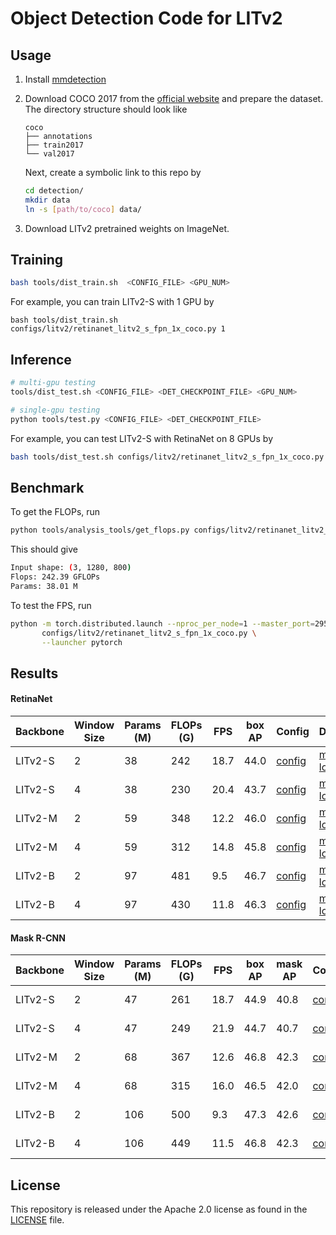 # Object Detection Code for LITv2


## Usage

1. Install [mmdetection](https://github.com/open-mmlab/mmdetection/blob/master/docs/get_started.md)

2. Download COCO 2017 from the [official website](https://cocodataset.org/#download) and prepare the dataset. The directory structure should look like

   ```
   coco
   ├── annotations
   ├── train2017
   └── val2017
   ```

   Next, create a symbolic link to this repo by

   ```bash
   cd detection/
   mkdir data
   ln -s [path/to/coco] data/
   ```

3. Download LITv2 pretrained weights on ImageNet.



## Training

```bash
bash tools/dist_train.sh  <CONFIG_FILE> <GPU_NUM> 
```

For example, you can train LITv2-S with 1 GPU by

```
bash tools/dist_train.sh configs/litv2/retinanet_litv2_s_fpn_1x_coco.py 1
```

## Inference

```bash
# multi-gpu testing
tools/dist_test.sh <CONFIG_FILE> <DET_CHECKPOINT_FILE> <GPU_NUM> 

# single-gpu testing
python tools/test.py <CONFIG_FILE> <DET_CHECKPOINT_FILE>
```

For example, you can test LITv2-S with RetinaNet on 8 GPUs by 

```bash
bash tools/dist_test.sh configs/litv2/retinanet_litv2_s_fpn_1x_coco.py retinanet_litv2_s_fpn_1x_coco.pth 8
```



## Benchmark

To get the FLOPs, run

```bash
python tools/analysis_tools/get_flops.py configs/litv2/retinanet_litv2_s_fpn_1x_coco.py
```

This should give

```bash
Input shape: (3, 1280, 800)
Flops: 242.39 GFLOPs
Params: 38.01 M
```





To test the FPS, run

```bash
python -m torch.distributed.launch --nproc_per_node=1 --master_port=29500 tools/analysis_tools/benchmark.py \
       configs/litv2/retinanet_litv2_s_fpn_1x_coco.py \
       --launcher pytorch
```

## Results

#### RetinaNet

| Backbone | Window Size | Params (M) | FLOPs (G) | FPS  | box AP | Config                                                       | Download                                                     |
| -------- | ----------- | ---------- | --------- | ---- | ------ | ------------------------------------------------------------ | ------------------------------------------------------------ |
| LITv2-S  | 2           | 38         | 242       | 18.7 | 44.0   | [config](https://github.com/ziplab/LITv2/blob/main/detection/configs/litv2/retinanet_litv2_s_fpn_1x_coco.py) | [model](https://github.com/ziplab/LITv2/releases/download/v1.0/retinanet_litv2_s_fpn_1x_coco.pth) & [log](https://github.com/ziplab/LITv2/releases/download/v1.0/retinanet_litv2_s_fpn_1x_coco_log.json) |
| LITv2-S  | 4           | 38         | 230       | 20.4 | 43.7   | [config](https://github.com/ziplab/LITv2/blob/main/detection/configs/litv2/retinanet_litv2_s_fpn_1x_coco_ws_4.py) | [model](https://github.com/ziplab/LITv2/releases/download/v1.0/retinanet_litv2_s_fpn_1x_coco_ws_4.pth) & [log](https://github.com/ziplab/LITv2/releases/download/v1.0/retinanet_litv2_s_fpn_1x_coco_ws_4_log.json) |
| LITv2-M  | 2           | 59         | 348       | 12.2 | 46.0   | [config](https://github.com/ziplab/LITv2/blob/main/detection/configs/litv2/retinanet_litv2_m_fpn_1x_coco.py) | [model](https://github.com/ziplab/LITv2/releases/download/v1.0/retinanet_litv2_m_fpn_1x_coco.pth) & [log](https://github.com/ziplab/LITv2/releases/download/v1.0/retinanet_litv2_m_fpn_1x_coco_log.json) |
| LITv2-M  | 4           | 59         | 312       | 14.8 | 45.8   | [config](https://github.com/ziplab/LITv2/blob/main/detection/configs/litv2/retinanet_litv2_m_fpn_1x_coco_ws_4.py) | [model](https://github.com/ziplab/LITv2/releases/download/v1.0/retinanet_litv2_m_fpn_1x_coco_ws_4.pth) & [log](https://github.com/ziplab/LITv2/releases/download/v1.0/retinanet_litv2_m_fpn_1x_coco_ws_4_log.json) |
| LITv2-B  | 2           | 97         | 481       | 9.5  | 46.7   | [config](https://github.com/ziplab/LITv2/blob/main/detection/configs/litv2/retinanet_litv2_b_fpn_1x_coco.py) | [model](https://github.com/ziplab/LITv2/releases/download/v1.0/retinanet_litv2_b_fpn_1x_coco.pth) & [log](https://github.com/ziplab/LITv2/releases/download/v1.0/retinanet_litv2_b_fpn_1x_coco_log.json) |
| LITv2-B  | 4           | 97         | 430       | 11.8 | 46.3   | [config](https://github.com/ziplab/LITv2/blob/main/detection/configs/litv2/retinanet_litv2_b_fpn_1x_coco_ws_4.py) | [model](https://github.com/ziplab/LITv2/releases/download/v1.0/retinanet_litv2_b_fpn_1x_coco_ws_4.pth) & [log](https://github.com/ziplab/LITv2/releases/download/v1.0/retinanet_litv2_b_fpn_1x_coco_ws_4_log.json) |

#### Mask R-CNN

| Backbone | Window Size | Params (M) | FLOPs (G) | FPS  | box AP | mask AP | Config                                                       | Download                                                     |
| -------- | ----------- | ---------- | --------- | ---- | ------ | ------- | ------------------------------------------------------------ | ------------------------------------------------------------ |
| LITv2-S  | 2           | 47         | 261       | 18.7 | 44.9   | 40.8    | [config](https://github.com/ziplab/LITv2/blob/main/detection/configs/litv2/mask_rcnn_litv2_s_fpn_1x_coco.py) | [model](https://github.com/ziplab/LITv2/releases/download/v1.0/mask_rcnn_litv2_s_fpn_1x_coco.pth) & [log](https://github.com/ziplab/LITv2/releases/download/v1.0/mask_rcnn_litv2_s_fpn_1x_coco_log.json) |
| LITv2-S  | 4           | 47         | 249       | 21.9 | 44.7   | 40.7    | [config](https://github.com/ziplab/LITv2/blob/main/detection/configs/litv2/mask_rcnn_litv2_s_fpn_1x_coco_ws_4.py) | [model](https://github.com/ziplab/LITv2/releases/download/v1.0/mask_rcnn_litv2_s_fpn_1x_coco_ws_4.pth) & [log](https://github.com/ziplab/LITv2/releases/download/v1.0/mask_rcnn_litv2_s_fpn_1x_coco_ws_4_log.json) |
| LITv2-M  | 2           | 68         | 367       | 12.6 | 46.8   | 42.3    | [config](https://github.com/ziplab/LITv2/blob/main/detection/configs/litv2/mask_rcnn_litv2_m_fpn_1x_coco.py) | [model](https://github.com/ziplab/LITv2/releases/download/v1.0/mask_rcnn_litv2_m_fpn_1x_coco.pth) & [log](https://github.com/ziplab/LITv2/releases/download/v1.0/mask_rcnn_litv2_m_fpn_1x_coco_log.json) |
| LITv2-M  | 4           | 68         | 315       | 16.0 | 46.5   | 42.0    | [config](https://github.com/ziplab/LITv2/blob/main/detection/configs/litv2/mask_rcnn_litv2_m_fpn_1x_coco_ws_4.py) | [model](https://github.com/ziplab/LITv2/releases/download/v1.0/mask_rcnn_litv2_m_fpn_1x_coco_ws_4.pth) & [log](https://github.com/ziplab/LITv2/releases/download/v1.0/mask_rcnn_litv2_m_fpn_1x_coco_ws_4_log.json) |
| LITv2-B  | 2           | 106        | 500       | 9.3  | 47.3   | 42.6    | [config](https://github.com/ziplab/LITv2/blob/main/detection/configs/litv2/mask_rcnn_litv2_b_fpn_1x_coco.py) | [model](https://github.com/ziplab/LITv2/releases/download/v1.0/mask_rcnn_litv2_b_fpn_1x_coco.pth) & [log](https://github.com/ziplab/LITv2/releases/download/v1.0/mask_rcnn_litv2_b_fpn_1x_coco_log.json) |
| LITv2-B  | 4           | 106        | 449       | 11.5 | 46.8   | 42.3    | [config](https://github.com/ziplab/LITv2/blob/main/detection/configs/litv2/mask_rcnn_litv2_b_fpn_1x_coco_ws_4.py) | [model](https://github.com/ziplab/LITv2/releases/download/v1.0/mask_rcnn_litv2_b_fpn_1x_coco_ws_4.pth) & [log](https://github.com/ziplab/LITv2/releases/download/v1.0/mask_rcnn_litv2_b_fpn_1x_coco_ws_4_log.json) |

## License

This repository is released under the Apache 2.0 license as found in the [LICENSE](https://github.com/ziplab/LITv2/blob/main/LICENSE) file.
